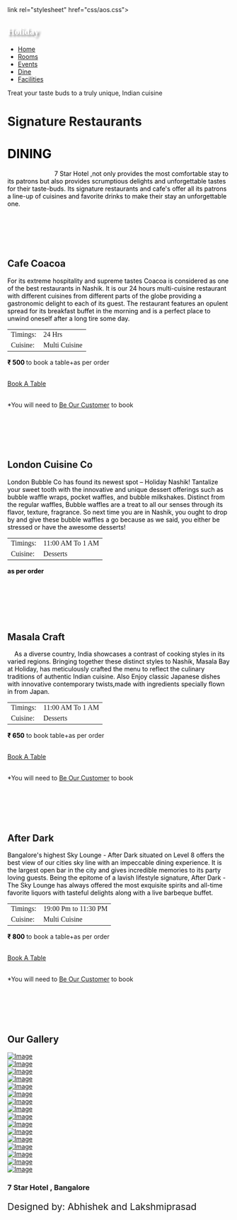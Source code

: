 <!DOCTYPE html>
<html lang="en">
<head>
<title>Dine</title>
<link rel="icon" type="image/png" href="images/favicon.jpg">
<meta charset="utf-8">
<meta name="viewport" content="width=device-width, initial-scale=1, shrink-to-fit=no">
<link href="https://fonts.googleapis.com/css?family=Playfair+Display:400,700|Work+Sans:300,400,700" rel="stylesheet">
<link rel="stylesheet" href="fonts/icomoon/style.css">
<link rel="stylesheet" href="css/bootstrap.min.css">
<link rel="stylesheet" href="css/magnific-popup.css">
<link rel="stylesheet" href="css/jquery-ui.css">
<link rel="stylesheet" href="css/owl.carousel.min.css">
<link rel="stylesheet" href="css/owl.theme.default.min.css">
<link rel="stylesheet" href="css/bootstrap-datepicker.css">
<link rel="stylesheet" href="css/animate.css">
<linker="stylesheet" href="https://cdn.jsdelivr.net/npm/mediaelement@4.2.7/build/mediaelementplayer.min.css">
<link rel="stylesheet" href="fonts/flaticon/font/flaticon.css">
link rel="stylesheet" href="css/aos.css">
<link rel="stylesheet" href="css/style.css">
</head>
<body>
<div class="site-wrap">
<div class="site-mobile-menu">
<div class="site-mobile-menu-header">
<div class="site-mobile-menu-close mt-3">
<span class="icon-close2 js-menu-toggle"></span>
</div>
</div>
<div class="site-mobile-menu-body"></div>
</div> <!-- .site-mobile-menu -->
<!-- menubar used in all sites-->
<div class="site-navbar-wrap js-site-navbar bg-white">
<div class="container">
<div class="site-navbar bg-light">
<div class="py-1">
<div class="row align-items-center">
<div class="col-2">
<h2 style="font-family:'coiny',bold; color: #FFFFFF; text-shadow: 4px 4px 4px
gray;">Holiday</h2>
</div>
<div class="col-10">
<nav class="site-navigation text-right" role="navigation">
<div class="container">
<div class="d-inline-block d-lg-none ml-md-0 mr-auto py-3"><a href="#" class="site-menu-toggle js-menu-toggle"><span class="icon-menu h3"></span></a></div>
<ul class="site-menu js-clone-nav d-none d-lg-block">
<li>
<a href="index.html">Home</a>
</li>
<li>
<a href="rooms.html">Rooms</a>
</li>
<li>
<a href="events.html">Events</a>
</li>
<li class="active">
<a href="dine.html">Dine</a>
</li>
<li>
<a href="facilities.html">Facilities</a>
</li>
</ul>
</div>
</nav>
</div>
</div>
</div>
</div>
</div>
</div>
<!--menubar ends here-->
<!-- main image-->
<div class="site-blocks-cover overlay" style="background-image: url(images/dine/background.jpg);" data-aos="fade" data-stellar-background-ratio="0.5">
<div class="container">
<div class="row align-items-center justify-content-center">
<div class="col-md-7 text-center" data-aos="fade">
<span class="caption mb-3">Treat your taste buds to a truly unique, Indian cuisine</span>
<h1 class="mb-4">Signature Restaurants</h1>
</div>
</div>
</div>
</div>
<!-- main image ends-->
<div class="site-section">
<div class="container">
<div class="row" style="color: #000000;">
<h1>DINING</h1>
&nbsp;&nbsp;&nbsp;&nbsp;&nbsp;&nbsp;&nbsp;&nbsp;&nbsp;&nbsp;&nbsp;&nbsp;&nbsp;&nbsp;&nbsp;&nbsp;&nbsp;&nbsp;&nbsp;&nbsp;&nbsp;&nbsp;&nbsp;&nbsp;&nbsp;&nbsp;
7 Star Hotel ,not only provides the most comfortable stay to its patrons but also provides scrumptious delights and unforgettable tastes for their taste-buds. Its signature restaurants and cafe's offer all its patrons a line-up of cuisines and favorite drinks to make their stay an unforgettable one.
</div><br/><br/><br/><br/><br/>
<!--table 1-->
<div class="row abt-colm pb-lg-4 pb-md-3 pb-3">
<div class="col-lg-5 agile-abt-info about-grid">
<div>
<h2 class="heading mb-0">Cafe Coacoa</h2>
</div>
<div>
<p style="color: #030507;">For its extreme hospitality and supreme tastes Coacoa is considered as one of the best restaurants in Nashik. It is our 24 hours multi-cuisine restaurant with different cuisines from different parts of the globe providing a gastronomic delight to each of its guest. The restaurant features an opulent spread for its breakfast buffet in the morning and is a perfect place to unwind oneself after a long tire some day.</p>
<table style=" font-family: coiny; size: 50px;">
<tr><td>Timings:</td><td> 24 Hrs</td></tr>
<tr><td>Cuisine:</td><td> Multi Cuisine</td></tr>
</table> <b style="color: black;">₹ 500 </b>to book a table+as per order<br/>
</div><br/>
<p><a href="forms/dine_book.html" class="btn btn-primary pill text-white px-4">Book A Table</a></p>
</div>
<div class="col-lg-7 agile-info-img"><br/>
<img src="images/dine/dine1.jpg" alt="" class="img-fluid">
</div>
<div> <italic>*You will need to </italic><a style="color:; text-decoration: underline;" href="forms/register.html">Be Our Customer</a><italic> to book</italic> </div><br/><br/>
</div><br/><br/><br/>
<!--table 2-->
<div class="row abt-colm pb-lg-4 pb-md-3 pb-3">
<div class="col-lg-5 agile-abt-info about-grid">
<div>
<h2 class="heading mb-0">London Cuisine Co</h2>
</div>
<div>
<p style="color: #030507;">London Bubble Co has found its newest spot – Holiday Nashik!
Tantalize your sweet tooth with the innovative and unique dessert offerings such as bubble waffle wraps, pocket waffles, and bubble milkshakes. Distinct from the regular waffles, Bubble waffles are a treat to all our senses through its flavor, texture, fragrance.
So next time you are in Nashik, you ought to drop by and give these bubble waffles a
go because as we said, you either be stressed or have the awesome desserts!</p>
<table style=" font-family: coiny; size: 50px;">
<tr><td>Timings:</td><td> 11:00 AM To 1 AM</td></tr>
<tr><td>Cuisine:</td><td> Desserts</td></tr>
</table> <b style="color: black;"> as per order</b><br/>
</div><br/>
<p></p>
</div>
<div class="col-lg-7 agile-info-img"><br/>
<img src="images/dine/dine2.jpg" alt="" class="img-fluid">
</div>
</div><br/><br/><br/>
<!--table 3-->
<div class="row abt-colm pb-lg-4 pb-md-3 pb-3">
<div class="col-lg-5 agile-abt-info about-grid">
<div>
<h2 class="heading mb-0">Masala Craft</h2>
</div>
<div>
<p style="color: #030507;">
&nbsp;&nbsp;&nbsp;&nbsp;As a diverse country, India showcases a contrast of cooking styles in its varied regions. Bringing together these distinct styles to Nashik, Masala Bay at Holiday, has meticulously crafted the menu to reflect the culinary traditions of authentic Indian cuisine. Also Enjoy classic Japanese dishes with innovative contemporary twists,made
with ingredients specially flown in from Japan.</p>
<table style=" font-family: coiny; size: 50px;">
<tr><td>Timings:</td><td> 11:00 AM To 1 AM</td></tr>
<tr><td>Cuisine:</td><td> Desserts</td></tr>
</table> <b style="color: black;">₹ 650</b> to book table+as per order<br/>
</div><br/>
<p><a href="forms/dine_book.html" class="btn btn-primary pill text-white px-4">Book A Table</a></p>
</div>
<div class="col-lg-7 agile-info-img"><br/>
<img src="images/dine/dine3.jpeg" alt="" class="img-fluid">
</div>
<div> <italic>*You will need to </italic><a style="color:; text-decoration: underline;" href="forms/register.html">Be Our Customer</a><italic> to book</italic> </div><br/><br/>
</div><br/><br/><br/>
<!--table 4-->
<div class="row abt-colm pb-lg-4 pb-md-3 pb-3">
<div class="col-lg-5 agile-abt-info about-grid">
<div>
<h2 class="heading mb-0">After Dark</h2>
</div>
<div>
<p style="color: #030507;">Bangalore's highest Sky Lounge - After Dark situated on Level 8 offers the best view of our cities sky line with an impeccable dining experience. It is
the largest open bar in the city and gives incredible memories to its party loving guests. Being the epitome of a lavish lifestyle signature, After Dark - The Sky Lounge has always offered the most exquisite spirits and all-time favorite liquors with tasteful delights along with a live barbeque buffet.</p>
<table style=" font-family: coiny; size: 50px;">
<tr><td>Timings:</td><td> 19:00 Pm to 11:30 PM</td></tr>
<tr><td>Cuisine:</td><td> Multi Cuisine</td></tr>
</table> <b style="color: black;">₹ 800 </b>to book a table+as per order<br/>
</div><br/>
<p><a href="forms/dine_book.html" class="btn btn-primary pill text-white px-4">Book A Table</a></p>
</div>
<div class="col-lg-7 agile-info-img"><br/>
<img src="images/dine/dinee4.jpg" alt="" class="img-fluid">
</div>
<div> <italic>*You will need to </italic><a style="color:; text-decoration: underline;" href="forms/register.html">Be Our Customer</a><italic> to book</italic> </div><br/><br/>
</div><br/><br/><br/>
<!--gallery-->
<div class="site-section">
<div class="container">
<div class="row">
<div class="col-md-6 mx-auto text-center mb-5 section-heading">
<h2 class="mb-5">Our Gallery</h2>
</div>
</div>
<div class="row no-gutters">
<div class="col-md-6 col-lg-3">
<a href="images/dine/gallery/dine1.jpg" class="image-popup img-opacity"><img src="images/dine/gallery/dine1.jpg" alt="Image" class="img-fluid"></a>
</div>
<div class="col-md-6 col-lg-3">
<a href="images/dine/gallery/dine15.png" class="image-popup img-opacity"><img src="images/dine/gallery/dine15.png" alt="Image" class="img-fluid"></a>
</div>
<div class="col-md-6 col-lg-3">
<a href="images/dine/gallery/dine3.jpg" class="image-popup img-opacity"><img src="images/dine/gallery/dine3.jpg" alt="Image" class="img-fluid"></a>
</div>
<div class="col-md-6 col-lg-3">
<a href="images/dine/gallery/dine16.png" class="image-popup img-opacity"><img src="images/dine/gallery/dine16.png" alt="Image" class="img-fluid"></a>
</div>
<div class="col-md-6 col-lg-3">
<a href="images/dine/gallery/dine5.jpg" class="image-popup img-opacity"><img src="images/dine/gallery/dine5.jpg" alt="Image" class="img-fluid"></a>
</div>
<div class="col-md-6 col-lg-3">
<a href="images/dine/gallery/dine2.jpg" class="image-popup img-opacity"><img
src="images/dine/gallery/dine2.jpg" alt="Image" class="img-fluid"></a>
</div>
<div class="col-md-6 col-lg-3">
<a href="images/dine/gallery/dine9.jpg" class="image-popup img-opacity"><img src="images/dine/gallery/dine9.jpg" alt="Image" class="img-fluid"></a>
</div>
<div class="col-md-6 col-lg-3">
<a href="images/dine/gallery/dine10.jpeg" class="image-popup img-opacity"><img src="images/dine/gallery/dine10.jpeg" alt="Image" class="img-fluid"></a>
</div>
<div class="col-md-6 col-lg-3">
<a href="images/dine/gallery/dine11.jpg" class="image-popup img-opacity"><img src="images/dine/gallery/dine11.jpg" alt="Image" class="img-fluid"></a>
</div>
<div class="col-md-6 col-lg-3">
<a href="images/dine/gallery/dine12.jpg" class="image-popup img-opacity"><img src="images/dine/gallery/dine12.jpg" alt="Image" class="img-fluid"></a>
</div>
<div class="col-md-6 col-lg-3">
<a href="images/dine/gallery/dine13.jpg" class="image-popup img-opacity"><img src="images/dine/gallery/dine13.jpg" alt="Image" class="img-fluid"></a>
</div>
<div class="col-md-6 col-lg-3">
<a href="images/dine/gallery/dine14.jpg" class="image-popup img-opacity"><img src="images/dine/gallery/dine14.jpg" alt="Image" class="img-fluid"></a>
</div>
<div class="col-md-6 col-lg-3">
<a href="images/dine/dine6.jpg" class="image-popup img-opacity"><img src="images/dine/dine6.jpg" alt="Image" class="img-fluid"></a>
</div>
<div class="col-md-6 col-lg-3">
<a href="images/dine/gallery/dine7.jpg" class="image-popup img-opacity"><img src="images/dine/gallery/dine7.jpg" alt="Image" class="img-fluid"></a>
</div>
<div class="col-md-6 col-lg-3">
<a href="images/dine/gallery/dine8.png" class="image-popup img-opacity"><img src="images/dine/gallery/dine8.png" alt="Image" class="img-fluid"></a>
</div>
<div class="col-md-6 col-lg-3">
<a href="images/dine/gallery/dine4.jpg" class="image-popup img-opacity"><img src="images/dine/gallery/dine4.jpg" alt="Image" class="img-fluid"></a>
</div>
</div>
</div>
</div>
<!--gallery ends-->
<!--footer begin-->
<footer class="site-footer">
<div class="container">
<div class="row">
<div class="col-md-12">
<h3 class="footer-heading mb-4 text-white">7 Star Hotel , Bangalore</h3>
<p style="font-size: 150%;">Designed by: Abhishek and Lakshmiprasad</p>
</div>
</div>
</div>
</footer>
</div>
<!--footer ends-->
<script src="js/jquery-3.3.1.min.js"></script>
<script src="js/jquery-migrate-3.0.1.min.js"></script>
<script src="js/jquery-ui.js"></script>
<script src="js/popper.min.js"></script>
<script src="js/bootstrap.min.js"></script>
<script src="js/owl.carousel.min.js"></script>
<script src="js/jquery.stellar.min.js"></script>
<script src="js/jquery.countdown.min.js"></script>
<script src="js/jquery.magnific-popup.min.js"></script>
<script src="js/bootstrap-datepicker.min.js"></script>
<script src="js/aos.js"></script>
<script src="js/mediaelement-and-player.min.js"></script>
<script src="js/main.js"></script>
<script>
document.addEventListener('DOMContentLoaded', function() {
var mediaElements = document.querySelectorAll('video, audio'), total = mediaElements.length;
for (var i = 0; i < total; i++) {
new MediaElementPlayer(mediaElements[i], {
pluginPath: 'https://cdn.jsdelivr.net/npm/mediaelement@4.2.7/build/',
shimScriptAccess: 'always',
success: function () {
var target = document.body.querySelectorAll('.player'), targetTotal = target.length;
for (var j = 0; j < targetTotal; j++) {
target[j].style.visibility = 'visible';
}
}
});
}
});
</script>
</body>
</html>
